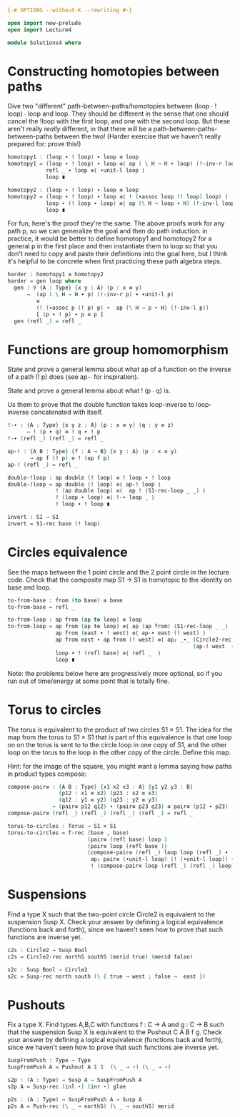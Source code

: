 ```agda
{-# OPTIONS --without-K --rewriting #-}

open import new-prelude
open import Lecture4

module Solutions4 where
```

# Constructing homotopies between paths

Give two "different" path-between-paths/homotopies between (loop ∙ !
loop) ∙ loop and loop.  They should be different in the sense that one
should cancel the !loop with the first loop, and one with the second
loop.  But these aren't really *really* different, in that there will be
a path-between-paths-between-paths between the two!  (Harder exercise
that we haven't really prepared for: prove this!)

```agda
homotopy1 : (loop ∙ ! loop) ∙ loop ≡ loop
homotopy1 = (loop ∙ ! loop) ∙ loop ≡⟨ ap ( \ H → H ∙ loop) (!-inv-r loop) ⟩
            refl _ ∙ loop ≡⟨ ∙unit-l loop ⟩
            loop ∎ 

homotopy2 : (loop ∙ ! loop) ∙ loop ≡ loop
homotopy2 = (loop ∙ ! loop) ∙ loop ≡⟨ ! (∙assoc loop (! loop) loop) ⟩
            loop ∙ (! loop ∙ loop) ≡⟨ ap (\ H → loop ∙ H) (!-inv-l loop) ⟩
            loop ∎
```

For fun, here's the proof they're the same.  The above proofs work for
any path p, so we can generalize the goal and then do path induction.
in practice, it would be better to define homotopy1 and homotopy2 for
a general p in the first place and then instantiate them to loop so
that you don't need to copy and paste their definitions into the goal
here, but I think it's helpful to be concrete when first practicing
these path algebra steps.


```agda
harder : homotopy1 ≡ homotopy2
harder = gen loop where
  gen : ∀ {A : Type} {x y : A} (p : x ≡ y)
      →  (ap ( \ H → H ∙ p) (!-inv-r p) ∙ ∙unit-l p)
         ≡  
         (! (∙assoc p (! p) p) ∙  ap (\ H → p ∙ H) (!-inv-l p))
         [ (p ∙ ! p) ∙ p ≡ p ]
  gen (refl _) = refl _

```

# Functions are group homomorphism

State and prove a general lemma about what ap of a function on the
inverse of a path (! p) does (see ap-∙ for inspiration).  

State and prove a general lemma about what ! (p ∙ q) is.  

Us them to prove that the double function takes loop-inverse to
loop-inverse concatenated with itself.

```agda
!-∙ : {A : Type} {x y z : A} (p : x ≡ y) (q : y ≡ z)
      → ! (p ∙ q) ≡ ! q ∙ ! p
!-∙ (refl _) (refl _) = refl _

ap-! : {A B : Type} {f : A → B} {x y : A} (p : x ≡ y) 
       → ap f (! p) ≡ ! (ap f p)
ap-! (refl _) = refl _

double-!loop : ap double (! loop) ≡ ! loop ∙ ! loop
double-!loop = ap double (! loop) ≡⟨ ap-! loop ⟩
               ! (ap double loop) ≡⟨  ap ! (S1-rec-loop _ _) ⟩
               ! (loop ∙ loop) ≡⟨ !-∙ loop _ ⟩
               ! loop ∙ ! loop ∎ 
```

```agda
invert : S1 → S1
invert = S1-rec base (! loop)
```

# Circles equivalence

See the maps between the 1 point circle and the 2 point circle in the
lecture code.  Check that the composite map S1 → S1 is
homotopic to the identity on base and loop.

```agda
to-from-base : from (to base) ≡ base
to-from-base = refl _

to-from-loop : ap from (ap to loop) ≡ loop
to-from-loop = ap from (ap to loop) ≡⟨ ap (ap from) (S1-rec-loop _ _) ⟩
               ap from (east ∙ ! west) ≡⟨ ap-∙ east (! west) ⟩
               ap from east ∙ ap from (! west) ≡⟨ ap₂ _∙_ (Circle2-rec-east _ _ _ _)
                                                          (ap-! west  ∙ ap ! (Circle2-rec-west _ _ _ _)) ⟩
               loop ∙ ! (refl base) ≡⟨ refl _  ⟩
               loop ∎
```

Note: the problems below here are progressively more optional, so if you
run out of time/energy at some point that is totally fine.  

# Torus to circles

The torus is equivalent to the product of two circles S1 × S1.  The idea
for the map from the torus to S1 × S1 that is part of this equivalence
is that one loop on on the torus is sent to to the circle loop in one
copy of S1, and the other loop on the torus to the loop in the other
copy of the circle.  Define this map.

Hint: for the image of the square, you might want a lemma saying how
paths in product types compose:

```agda
compose-pair≡ : {A B : Type} {x1 x2 x3 : A} {y1 y2 y3 : B}
                (p12 : x1 ≡ x2) (p23 : x2 ≡ x3)
                (q12 : y1 ≡ y2) (q23 : y2 ≡ y3)
              → (pair≡ p12 q12) ∙ (pair≡ p23 q23) ≡ pair≡ (p12 ∙ p23) (q12 ∙ q23)
compose-pair≡ (refl _) (refl _) (refl _) (refl _) = refl _

torus-to-circles : Torus → S1 × S1
torus-to-circles = T-rec (base , base)
                         (pair≡ (refl base) loop )
                         (pair≡ loop (refl base ))
                         (compose-pair≡ (refl _) loop loop (refl _) ∙
                          ap₂ pair≡ (∙unit-l loop) (! (∙unit-l loop)) ∙ 
                          ! (compose-pair≡ loop (refl _) (refl _) loop))
```

# Suspensions

Find a type X such that the two-point circle Circle2 is equivalent to
the suspension Susp X.  Check your answer by defining a logical
equivalence (functions back and forth), since we haven't seen how to
prove that such functions are inverse yet.

```agda
c2s : Circle2 → Susp Bool
c2s = Circle2-rec northS southS (merid true) (merid false)

s2c : Susp Bool → Circle2
s2c = Susp-rec north south (\ { true → west ; false →  east })
```

# Pushouts

Fix a type X.  Find types A,B,C with functions f : C → A and g : C → B
such that the suspension Susp X is equivalent to the Pushout C A B f g.
Check your answer by defining a logical equivalence (functions back and
forth), since we haven't seen how to prove that such functions are
inverse yet.

```agda
SuspFromPush : Type → Type
SuspFromPush A = Pushout A 𝟙 𝟙  (\ _ → ⋆) (\ _ → ⋆)

s2p : (A : Type) → Susp A → SuspFromPush A
s2p A = Susp-rec (inl ⋆) (inr ⋆) glue

p2s : (A : Type) → SuspFromPush A → Susp A
p2s A = Push-rec (\ _ → northS) (\ _ → southS) merid
```


